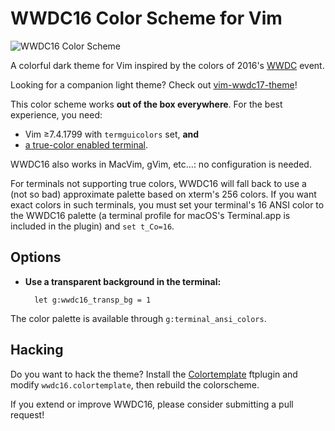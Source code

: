 # WWDC16 Color Scheme for Vim

![WWDC16 Color Scheme](https://raw.github.com/lifepillar/Resources/master/wwdc16/wwdc16.png)

A colorful dark theme for Vim inspired by the colors of 2016's
[WWDC](https://developer.apple.com/wwdc/) event.

Looking for a companion light theme? Check out
[vim-wwdc17-theme](https://github.com/lifepillar/vim-wwdc17-theme)!

This color scheme works **out of the box everywhere**. For the best experience,
you need:

- Vim ≥7.4.1799 with `termguicolors` set, **and**
- [a true-color enabled terminal](https://gist.github.com/XVilka/8346728).

WWDC16 also works in MacVim, gVim, etc…: no configuration is needed.

For terminals not supporting true colors, WWDC16 will fall back to use a (not so
bad) approximate palette based on xterm's 256 colors. If you want exact colors
in such terminals, you must set your terminal's 16 ANSI color to the WWDC16
palette (a terminal profile for macOS's Terminal.app is included in the plugin)
and `set t_Co=16`.


## Options

- **Use a transparent background in the terminal:**

        let g:wwdc16_transp_bg = 1

The color palette is available through `g:terminal_ansi_colors`.


## Hacking

Do you want to hack the theme? Install the
[Colortemplate](https://github.com/lifepillar/vim-colortemplate) ftplugin and
modify `wwdc16.colortemplate`, then rebuild the colorscheme.

If you extend or improve WWDC16, please consider submitting a pull request!

